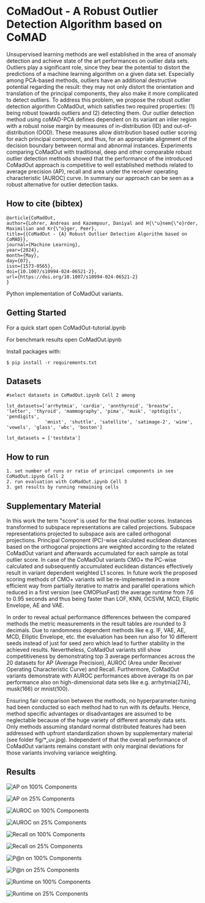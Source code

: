 # CoMadOut - A Robust Outlier Detection Algorithm based on CoMAD

Unsupervised learning methods are well established in the area of anomaly detection and achieve state of the art performances on outlier data sets. Outliers play a significant role, since they bear the potential to distort the predictions of a machine learning algorithm on a given data set. Especially among PCA-based methods, outliers have an additional destructive potential regarding the result: they may not only distort the orientation and translation of the principal components, they also make it more complicated to detect outliers. To address this problem, we propose the robust outlier detection algorithm CoMadOut, which satisfies two required properties: (1) being robust towards outliers and (2) detecting them. Our outlier detection method using coMAD-PCA defines dependent on its variant an inlier region with a robust noise margin by measures of in-distribution (ID) and out-of-distribution (OOD). These measures allow distribution based outlier scoring for each principal component, and thus, for an appropriate alignment of the decision boundary between normal and abnormal instances. Experiments comparing CoMadOut with traditional, deep and other comparable robust outlier detection methods showed that the performance of the introduced CoMadOut approach is competitive to well established methods related to average precision (AP), recall and area under the receiver operating characteristic (AUROC) curve. In summary our approach can be seen as a robust alternative for outlier detection tasks.

## How to cite (bibtex)

```
@article{CoMadOut,
author={Lohrer, Andreas and Kazempour, Daniyal and H{\"u}nem{\"o}rder, Maximilian and Kr{\"o}ger, Peer},
title={{CoMadOut - {A} Robust Outlier Detection Algorithm based on CoMAD}},
journal={Machine Learning},
year={2024},
month={May},
day={07},
issn={1573-0565},
doi={10.1007/s10994-024-06521-2},
url={https://doi.org/10.1007/s10994-024-06521-2}
}
```

Python implementation of CoMadOut variants.

## Getting Started

For a quick start open CoMadOut-tutorial.ipynb 

For benchmark results open CoMadOut.ipynb 

Install packages with:

```
$ pip install -r requirements.txt
```

## Datasets

``` 
#select datasets in CoMadOut.ipynb Cell 2 among

lst_datasets=['arrhytmia', 'cardio', 'annthyroid', 'breastw', 'letter', 'thyroid', 'mammography', 'pima', 'musk', 'optdigits', 'pendigits', 
              'mnist', 'shuttle', 'satellite', 'satimage-2', 'wine', 'vowels', 'glass', 'wbc', 'boston']

lst_datasets = ['testdata'] 
``` 

## How to run

```
1. set number of runs or ratio of principal components in see CoMadOut.ipynb Cell 2
2. run evaluation with CoMadOut.ipynb Cell 3
3. get results by running remaining cells
```

## Supplementary Material

In this work the term "score" is used for the final outlier scores. Instances transformed to subspace representations are called projections. Subspace representations projected to subspace axis are called orthogonal projections.
Principal Component (PC)-wise calculated euclidean distances based on the orthogonal projections are weighted according to the related CoMadOut variant and afterwards accumulated for each sample as total outlier score. In case of the CoMadOut variants CMO+ the PC-wise calculated and subsequently accumulated euclidean distances effectively result in variant dependent weighted L1 scores. 
In future work the proposed scoring methods of CMO+ variants will be re-implemented in a more efficient way from partially iterative to matrix and parallel operations which reduced in a first version (see CMOPlusFast) the average runtime from 7.6 to 0.95 seconds and thus being faster than LOF, KNN, OCSVM, MCD, Elliptic Envelope, AE and VAE. 

In order to reveal actual performance differences between the compared methods the metric measurements in the result tables are rounded to 3 decimals.
Due to randomness dependent methods like e.g. IF, VAE, AE, MCD, Elliptic Envelope, etc. the evaluation has been run also for 10 different seeds instead of just for seed zero which lead to further stability in the achieved results. Nevertheless, CoMadOut variants still show competitiveness by demonstrating top 3 average performances across the 20 datasets for AP (Average Precision), AUROC (Area under Receiver Operating Characteristic Curve) and Recall.
Furthermore, CoMadOut variants demonstrate with AUROC performances above average its on par performance also on high-dimensional data sets like e.g. arrhytmia(274), musk(166) or mnist(100).

Ensuring fair comparison between the methods, no hyperparameter-tuning had been conducted so each method had to run with its defaults. 
Hence, method specific advantages or disadvantages are assumed to be neglectable because of the huge variety of different anomaly data sets. 
Only methods assuming standard normal distributed features had been addressed with upfront standardization shown by supplementary material (see folder fig/*_uv.jpg).
Independent of that the overall performance of CoMadOut variants remains constant with only marginal deviations for those variants involving variance weighting. 

## Results

![AP on 100% Components](<./fig/Fig6ap0999_10seeds.jpg> "AP on 100% Components")

![AP on 25% Components](<./fig/Fig7ap025_10seeds.jpg> "AP on 25% Components") 

![AUROC on 100% Components](<./fig/Fig8roc0999_10seeds.jpg> "AUROC on 100% Components")

![AUROC on 25% Components](<./fig/Fig9roc025_10seeds.jpg> "AUROC on 25% Components") 

![Recall on 100% Components](<./fig/Fig10recall0999_10seeds.jpg> "Recall on 100% Components")

![Recall on 25% Components](<./fig/Fig11recall025_10seeds.jpg> "Recall on 25% Components") 

![P@n on 100% Components](<./fig/Fig12precn0999_10seeds.jpg> "P@n on 100% Components")

![P@n on 25% Components](<./fig/Fig13precn025_10seeds.jpg> "P@n on 25% Components") 

![Runtime on 100% Components](<./fig/Fig14runtime0999_10seeds.jpg> "Runtime on 100% Components")

![Runtime on 25% Components](<./fig/Fig15runtime025_10seeds.jpg> "Runtime on 25% Components") 

